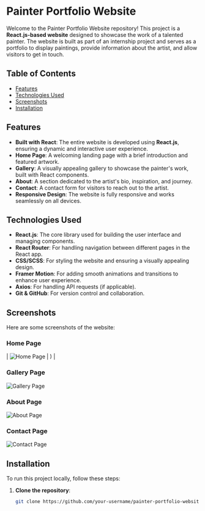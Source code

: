 # Painter Portfolio Website

Welcome to the Painter Portfolio Website repository! This project is a **React.js-based website** designed to showcase the work of a talented painter. The website is built as part of an internship project and serves as a portfolio to display paintings, provide information about the artist, and allow visitors to get in touch.

## Table of Contents

- [Features](#features)
- [Technologies Used](#technologies-used)
- [Screenshots](#screenshots)
- [Installation](#installation)


## Features

- **Built with React**: The entire website is developed using **React.js**, ensuring a dynamic and interactive user experience.
- **Home Page**: A welcoming landing page with a brief introduction and featured artwork.
- **Gallery**: A visually appealing gallery to showcase the painter's work, built with React components.
- **About**: A section dedicated to the artist's bio, inspiration, and journey.
- **Contact**: A contact form for visitors to reach out to the artist.
- **Responsive Design**: The website is fully responsive and works seamlessly on all devices.

## Technologies Used

- **React.js**: The core library used for building the user interface and managing components.
- **React Router**: For handling navigation between different pages in the React app.
- **CSS/SCSS**: For styling the website and ensuring a visually appealing design.
- **Framer Motion**: For adding smooth animations and transitions to enhance user experience.
- **Axios**: For handling API requests (if applicable).
- **Git & GitHub**: For version control and collaboration.

## Screenshots

Here are some screenshots of the website:

### Home Page


| ![Home Page](![image](https://github.com/user-attachments/assets/b8c199cd-79bc-4c98-a0bd-bacba3f78e07)
) | ) |
### Gallery Page
![Gallery Page](![image](https://github.com/user-attachments/assets/750ba901-2228-4be4-8365-69cb40545a83)
)

### About Page
![About Page](![image](https://github.com/user-attachments/assets/70674b08-a005-49c2-9ce2-4989da393789)
)

### Contact Page
![Contact Page](![image](https://github.com/user-attachments/assets/28aff2b9-d4c5-4f55-9421-e2f6d91b7db3)
)



## Installation

To run this project locally, follow these steps:

1. **Clone the repository**:
   ```bash
   git clone https://github.com/your-username/painter-portfolio-website.git
